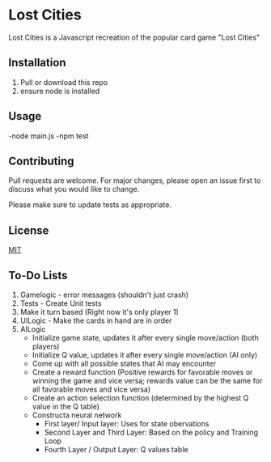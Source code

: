 # Lost Cities

Lost Cities is a Javascript recreation of the popular card game "Lost Cities"

## Installation

1. Pull or download this repo
2. ensure node is installed

## Usage

-node main.js
-npm test

## Contributing

Pull requests are welcome. For major changes, please open an issue first
to discuss what you would like to change.

Please make sure to update tests as appropriate.

## License

[MIT](https://choosealicense.com/licenses/mit/)

## To-Do Lists
1. Gamelogic - error messages (shouldn't just crash)
2. Tests - Create Unit tests
3. Make it turn based (Right now it's only player 1)
4. UILogic - Make the cards in hand are in order
5. AILogic
    - Initialize game state, updates it after every single move/action (both players)
    - Initialize Q value, updates it after every single move/action (AI only)
    - Come up with all possible states that AI may encounter
    - Create a reward function (Positive rewards for favorable moves or winning the game and vice versa; rewards value can be the same for all favorable moves and vice versa)
    - Create an action selection function (determined by the highest Q value in the Q table)
    - Constructa neural network 
        - First layer/ Input layer: Uses for state obervations
        - Second Layer and Third Layer: Based on the policy and Training Loop
        - Fourth Layer / Output Layer: Q values table
